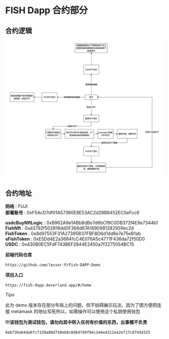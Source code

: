# FISH Dapp 合约部分

## 合约逻辑

![显示失败](img/iShot_2023-09-13_10.07.11.png)

## 合约地址

**网络** : FUJI \
**部署账号** : 0xF5AcD7df01A57360E8E53AC2d28B8452EC0eFcc6

**usdcBuyNftLogic** : 0xB962A9e1ABb8dBe7d6bCf9C0DB372f4E8e7344b1 \
**FishNft** : 0xd3762f502818dd0F368d67A1690981282959ec2d \
**FishToken** : 0x8d97553F31A27395B37FBF8D6d1dd8e7e75eB1ab \
**sFishToken** : 0xE5Dd4E2a36841cC4E076A5c4771F436da72f50D0 \
**USDC** : 0x430B0EC5FdF743BEF2844E2450a7f3275054BC15

**前端代码仓库**

```
https://github.com/lesser-P/Fish-DAPP-Demo
```

**项目入口**

```
https://fish-dapp.4everland.app/#/home
```

_Tips_

此为 demo 版本存在部分布局上的问题，但不妨碍展示玩法，因为了图方便把连接 metamask 的地址写死所以，如需操作可以使用这个私钥使用钱包

**!!!该钱包为测试钱包，请勿向其中转入任何有价值的东西，出事概不负责**

```
6eb736ab4da6fc7139a88d710eb8c0db47d4f94c2e6e4311ea2ef17c8743d325
```
